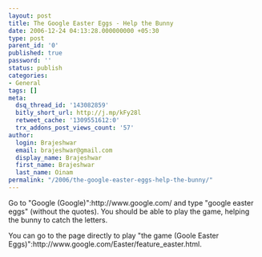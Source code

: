 ```yaml
---
layout: post
title: The Google Easter Eggs - Help the Bunny
date: 2006-12-24 04:13:28.000000000 +05:30
type: post
parent_id: '0'
published: true
password: ''
status: publish
categories:
- General
tags: []
meta:
  dsq_thread_id: '143082859'
  bitly_short_url: http://j.mp/kFy28l
  retweet_cache: '1309551612:0'
  trx_addons_post_views_count: '57'
author:
  login: Brajeshwar
  email: brajeshwar@gmail.com
  display_name: Brajeshwar
  first_name: Brajeshwar
  last_name: Oinam
permalink: "/2006/the-google-easter-eggs-help-the-bunny/"
---
```

<p><?php ImgBlog("general/google-easter-eggs.jpg", 1, "Google Easter Eggs", "http://www.google.com/Easter/feature_easter.html");?>Go to "Google (Google)":http://www.google.com/ and type "google easter eggs" (without the quotes). You should be able to play the game, helping the bunny to catch the letters.</p>
<p>You can go to the page directly to play "the game (Goole Easter Eggs)":http://www.google.com/Easter/feature_easter.html.</p>
